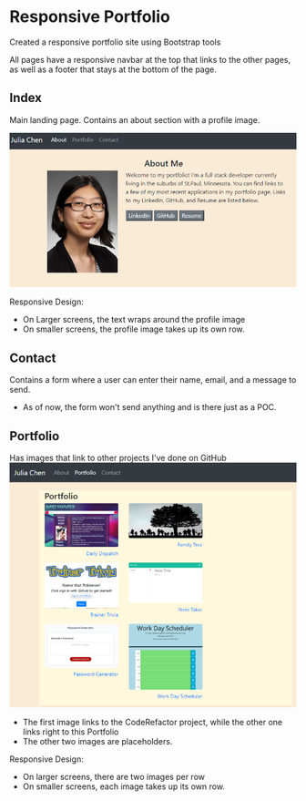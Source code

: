 # Responsive Portfolio
Created a responsive portfolio site using Bootstrap tools

All pages have a responsive navbar at the top that links to the other pages, as well as a footer that stays at the bottom of the page.

## Index
Main landing page. Contains an about section with a profile image.

![Index page](./assets/mainPage.png)

Responsive Design:
* On Larger screens, the text wraps around the profile image
* On smaller screens, the profile image takes up its own row.

## Contact
Contains a form where a user can enter their name, email, and a message to send.
  * As of now, the form won't send anything and is there just as a POC.

## Portfolio
Has images that link to other projects I've done on GitHub
![Index page](./assets/portfolioPage.png)

  * The first image links to the CodeRefactor project, while the other one links right to this Portfolio
  * The other two images are placeholders.

Responsive Design:
  * On larger screens, there are two images per row
  * On smaller screens, each image takes up its own row.
